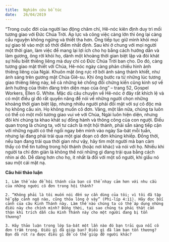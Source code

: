 ```yaml
---
title:  Nghiên cứu bổ túc
date:   26/04/2019
---
```


“Trong cuộc đời của người lao động chăm chỉ, Hê-nóc kiên định duy trì mối tương giao với Đức Chúa Trời. Áp lực và công việc càng lớn thì ông lại càng cầu nguyện không ngừng và thiết tha hơn. Ông tiếp tục giữ mình khỏi mọi sự giao tế vào một số thời điểm nhất định. Sau khi ở chung với mọi người một thời gian, làm việc để mang lại lợi ích cho họ bằng cách hướng dẫn và làm gương, ông rời khỏi họ, dành một khoảng thời gian biệt lập và đói khát sự hiểu biết thiêng liêng mà duy chỉ có Đức Chúa Trời ban cho. Do đó, càng tương giao mật thiết với Chúa, Hê-nóc ngày càng phản chiếu hình ảnh thiêng liêng của Ngài. Khuôn mặt ông rực rỡ bởi ánh sáng thánh khiết, như ánh sáng trên gương mặt Chúa Giê-su. Khi ông bước ra từ những lúc tương giao thiêng liêng này, kể cả những kẻ chống đối chứng kiến cũng kinh sợ về ảnh hưởng của thiên đàng trên diện mạo của ông” – trang 52, Gospel Workers, Ellen G. White. Mặc dù câu chuyện về Hê-nóc ở đây rất khích lệ và có một điều gì đó rất quyền năng để nói về những người chọn những khoảng thời gian biệt lập, nhưng nhiều người phải đối mặt với sự cô độc mà họ không cầu xin. Họ không muốn cô đơn. Vâng, một lần nữa, chúng ta luôn có thể có một mối tương giao vui vẻ với Chúa, Ngài luôn hiện diện, nhưng đôi khi chúng ta khao khát sự đồng hành và thông công của con người. Điều quan trọng là chúng ta, với tư cách là một hội thánh, phải sẵn sàng tiếp cận với những người có thể ngồi ngay bên mình vào ngày Sa-bát mỗi tuần, nhưng lại đang phải trải qua một giai đoạn cô đơn khủng khiếp. Đồng thời, nếu bạn đang trải qua thời gian như vậy, hãy tìm một người mà bạn cảm thấy có thể tin tưởng trong hội thánh (hoặc nơi khác) và nói với họ. Nhiều khi người ta chỉ đơn giản là không thể nói những gì đang trải qua bằng cách nhìn ai đó. Dễ dàng hơn cho họ, ít nhất là đối với một số người, khi giấu nó sau một cái mặt nạ.

**Câu hỏi thảo luận**

`1.	Làm thế nào để hội thánh của bạn có thể nhạy cảm hơn với nhu cầu của những người cô đơn trong hội thánh?`
	
`2.	“Không phải là tôi muốn nói đến sự cần dùng của tôi; vì tôi đã tập hễ gặp cảnh ngộ nào, cũng thỏa lòng ở vậy” (Phi-líp 4:11). Hãy đọc bối cảnh của câu Kinh Thánh này. Làm thế nào chúng ta có thể áp dụng những điều này cho chính mình? Đồng thời, tại sao chúng ta phải thật cẩn thận khi trích dẫn câu Kinh Thánh này cho một người đang bị tổn thương?`
	
`3.	Hãy thảo luận trong lớp Sa-bát một lần nào đó bạn trải qua nỗi cô đơn trầm trọng. Điều gì đã giúp bạn? Điều gì đã làm bạn tổn thương? Bạn đã rút ra được điều gì để có thể giúp đỡ người khác?`